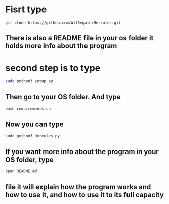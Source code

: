 # Fisrt type 
```git
git clone https://github.com/WilSegale/Hercules.git
```
## There is also a README file in your os folder it holds more info about the program
# second step is to type
```bash
sudo python3 setup.py
```
## Then go to your OS folder. And type 
```bash
bash requirements.sh
```
## Now you can type 
```bash
sudo python3 Hercules.py
```



## If you want more info about the program in your OS folder, type 
```bash 
open README.md
```
##  file it will explain how the program works and how to use it, and how to use it to its full capacity 